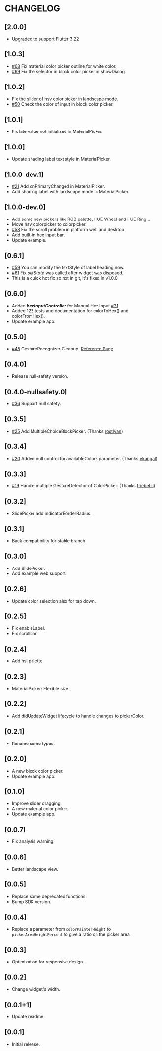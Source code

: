 # CHANGELOG

## [2.0.0]
- Upgraded to support Flutter 3.22

## [1.0.3]

- [#68](https://github.com/mchome/flutter_colorpicker/issues/68) Fix material color picker outline for white color.
- [#69](https://github.com/mchome/flutter_colorpicker/issues/69) Fix the selector in block color picker in showDialog.

## [1.0.2]

- Fix the slider of hsv color picker in landscape mode.
- [#50](https://github.com/mchome/flutter_colorpicker/issues/50) Check the color of input in block color picker.

## [1.0.1]

- Fix late value not initialized in MaterialPicker.

## [1.0.0]

- Update shading label text style in MaterialPicker.

## [1.0.0-dev.1]

- [#21](https://github.com/mchome/flutter_colorpicker/pull/21) Add onPrimaryChanged in MaterialPicker.
- Add shading label with landscape mode in MaterialPicker.

## [1.0.0-dev.0]

- Add some new pickers like RGB palette, HUE Wheel and HUE Ring...
- Move hsv_colorpicker to colorpicker.
- [#58](https://github.com/mchome/flutter_colorpicker/issues/58) Fix the scroll problem in platform web and desktop.
- Add built-in hex input bar.
- Update example.

## [0.6.1]

- [#59](https://github.com/mchome/flutter_colorpicker/pull/59) You can modify the textStyle of label heading now.
- [#61](https://github.com/mchome/flutter_colorpicker/issues/61) Fix _setState_ was called after widget was disposed.
- This is a quick hot fix so not in git, it's fixed in v1.0.0.

## [0.6.0]

- Added **_hexInputController_** for Manual Hex Input [#31](https://github.com/mchome/flutter_colorpicker/issues/31).
- Added 122 tests and documentation for colorToHex() and colorFromHex().
- Update example app.

## [0.5.0]

- [#45](https://github.com/mchome/flutter_colorpicker/pull/36) GestureRecognizer Cleanup.
  [Reference Page](https://flutter.dev/docs/release/breaking-changes/gesture-recognizer-add-allowed-pointer).

## [0.4.0]

- Release null-safety version.

## [0.4.0-nullsafety.0]

- [#36](https://github.com/mchome/flutter_colorpicker/pull/36) Support null safety.

## [0.3.5]

- [#25](https://github.com/mchome/flutter_colorpicker/pull/25) Add MultipleChoiceBlockPicker.
  (Thanks [rostIvan](https://github.com/rostIvan))

## [0.3.4]

- [#20](https://github.com/mchome/flutter_colorpicker/pull/20) Added null control for availableColors parameter.
  (Thanks [ekangal](https://github.com/ekangal))

## [0.3.3]

- [#19](https://github.com/mchome/flutter_colorpicker/pull/19) Handle multiple GestureDetector of ColorPicker.
  (Thanks [friebetill](https://github.com/friebetill))

## [0.3.2]

- SlidePicker add indicatorBorderRadius.

## [0.3.1]

- Back compatibility for stable branch.

## [0.3.0]

- Add SlidePicker.
- Add example web support.

## [0.2.6]

- Update color selection also for tap down.

## [0.2.5]

- Fix enableLabel.
- Fix scrollbar.

## [0.2.4]

- Add hsl palette.

## [0.2.3]

- MaterialPicker: Flexible size.

## [0.2.2]

- Add didUpdateWidget lifecycle to handle changes to pickerColor.

## [0.2.1]

- Rename some types.

## [0.2.0]

- A new block color picker.
- Update example app.

## [0.1.0]

- Improve slider dragging.
- A new material color picker.
- Update example app.

## [0.0.7]

- Fix analysis warning.

## [0.0.6]

- Better landscape view.

## [0.0.5]

- Replace some deprecated functions.
- Bump SDK version.

## [0.0.4]

- Replace a parameter from `colorPainterHeight` to `pickerAreaHeightPercent` to give a ratio on the picker area.

## [0.0.3]

- Optimization for responsive design.

## [0.0.2]

- Change widget's width.

## [0.0.1+1]

- Update readme.

## [0.0.1]

- Initial release.

